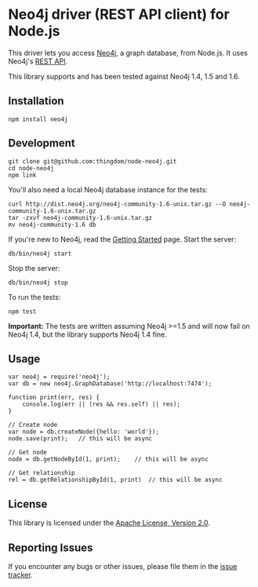# Neo4j driver (REST API client) for Node.js

This driver lets you access [Neo4j][neo4j], a graph database, from Node.js.
It uses Neo4j's [REST API][neo4j-rest-api].

This library supports and has been tested against Neo4j 1.4, 1.5 and 1.6.


## Installation

    npm install neo4j


## Development

    git clone git@github.com:thingdom/node-neo4j.git
    cd node-neo4j
    npm link

You'll also need a local Neo4j database instance for the tests:

    curl http://dist.neo4j.org/neo4j-community-1.6-unix.tar.gz --O neo4j-community-1.6-unix.tar.gz
    tar -zxvf neo4j-community-1.6-unix.tar.gz
    mv neo4j-community-1.6 db

If you're new to Neo4j, read the [Getting Started][neo4j-getting-started] page.
Start the server:

    db/bin/neo4j start

Stop the server:

    db/bin/neo4j stop

To run the tests:

    npm test

**Important:** The tests are written assuming Neo4j >=1.5 and will now fail on
Neo4j 1.4, but the library supports Neo4j 1.4 fine.


## Usage

    var neo4j = require('neo4j');
    var db = new neo4j.GraphDatabase('http://localhost:7474');

    function print(err, res) {
        console.log(err || (res && res.self) || res);
    }

    // Create node
    var node = db.createNode({hello: 'world'});
    node.save(print);   // this will be async

    // Get node
    node = db.getNodeById(1, print);    // this will be async

    // Get relationship
    rel = db.getRelationshipById(1, print)  // this will be async


## License

This library is licensed under the [Apache License, Version 2.0][license].


## Reporting Issues

If you encounter any bugs or other issues, please file them in the
[issue tracker][issue-tracker].


[neo4j]: http://neo4j.org/
[neo4j-rest-api]: http://docs.neo4j.org/chunked/1.6/rest-api.html
[neo4j-getting-started]: http://wiki.neo4j.org/content/Getting_Started_With_Neo4j_Server
[issue-tracker]: https://github.com/thingdom/node-neo4j/issues
[license]: http://www.apache.org/licenses/LICENSE-2.0.html

